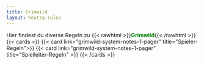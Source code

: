 ```yaml
---
title: Grimwild
layout: hextra-rules
---
```


Hier findest du diverse Regeln zu {{< rawhtml >}}<span style="color:green;font-weight:bold">Grimwild</span>{{< /rawhtml >}}
{{< cards >}}
  {{< card link="grimwild-system-notes-1-pager" title="Spieler-Regeln">}}
  {{< card link="grimwild-system-notes-1-pager" title="Spielleiter-Regeln" >}}
{{< /cards >}}